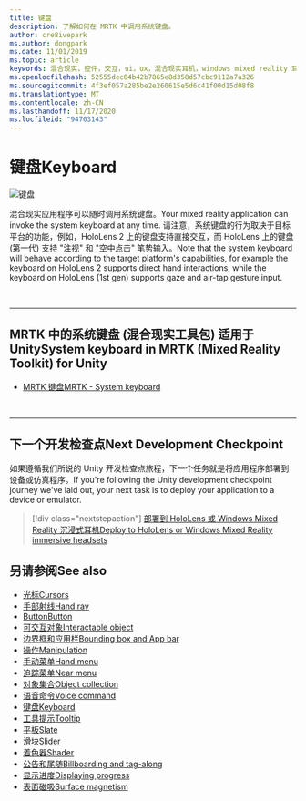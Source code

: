 ```yaml
---
title: 键盘
description: 了解如何在 MRTK 中调用系统键盘。
author: cre8ivepark
ms.author: dongpark
ms.date: 11/01/2019
ms.topic: article
keywords: 混合现实，控件，交互，ui，ux，混合现实耳机，windows mixed reality 耳机，虚拟现实耳机，HoloLens，键盘，MRTK，混合现实工具包
ms.openlocfilehash: 52555dec04b42b7865e8d358d57cbc9112a7a326
ms.sourcegitcommit: 4f3ef057a285be2e260615e5d6c41f00d15d08f8
ms.translationtype: MT
ms.contentlocale: zh-CN
ms.lasthandoff: 11/17/2020
ms.locfileid: "94703143"
---
```

# <a name="keyboard"></a><span data-ttu-id="06a50-104">键盘</span><span class="sxs-lookup"><span data-stu-id="06a50-104">Keyboard</span></span>

![键盘](images/UX_Hero_Keyboard.jpg)

<span data-ttu-id="06a50-106">混合现实应用程序可以随时调用系统键盘。</span><span class="sxs-lookup"><span data-stu-id="06a50-106">Your mixed reality application can invoke the system keyboard at any time.</span></span> <span data-ttu-id="06a50-107">请注意，系统键盘的行为取决于目标平台的功能，例如，HoloLens 2 上的键盘支持直接交互，而 HoloLens 上的键盘 (第一代) 支持 "注视" 和 "空中点击" 笔势输入。</span><span class="sxs-lookup"><span data-stu-id="06a50-107">Note that the system keyboard will behave according to the target platform's capabilities, for example the keyboard on HoloLens 2 supports direct hand interactions, while the keyboard on HoloLens (1st gen) supports gaze and air-tap gesture input.</span></span>


<br>

---

## <a name="system-keyboard-in-mrtk-mixed-reality-toolkit-for-unity"></a><span data-ttu-id="06a50-108">MRTK 中的系统键盘 (混合现实工具包) 适用于 Unity</span><span class="sxs-lookup"><span data-stu-id="06a50-108">System keyboard in MRTK (Mixed Reality Toolkit) for Unity</span></span>

* [<span data-ttu-id="06a50-109">MRTK 键盘</span><span class="sxs-lookup"><span data-stu-id="06a50-109">MRTK - System keyboard</span></span>](https://microsoft.github.io/MixedRealityToolkit-Unity/Documentation/README_SystemKeyboard.html)

<br>

---

## <a name="next-development-checkpoint"></a><span data-ttu-id="06a50-110">下一个开发检查点</span><span class="sxs-lookup"><span data-stu-id="06a50-110">Next Development Checkpoint</span></span>

<span data-ttu-id="06a50-111">如果遵循我们所说的 Unity 开发检查点旅程，下一个任务就是将应用程序部署到设备或仿真程序。</span><span class="sxs-lookup"><span data-stu-id="06a50-111">If you're following the Unity development checkpoint journey we've laid out, your next task is to deploy your application to a device or emulator.</span></span> 

> [!div class="nextstepaction"]
> [<span data-ttu-id="06a50-112">部署到 HoloLens 或 Windows Mixed Reality 沉浸式耳机</span><span class="sxs-lookup"><span data-stu-id="06a50-112">Deploy to HoloLens or Windows Mixed Reality immersive headsets</span></span>](../develop/platform-capabilities-and-apis/using-visual-studio.md)

## <a name="see-also"></a><span data-ttu-id="06a50-113">另请参阅</span><span class="sxs-lookup"><span data-stu-id="06a50-113">See also</span></span>

* [<span data-ttu-id="06a50-114">光标</span><span class="sxs-lookup"><span data-stu-id="06a50-114">Cursors</span></span>](cursors.md)
* [<span data-ttu-id="06a50-115">手部射线</span><span class="sxs-lookup"><span data-stu-id="06a50-115">Hand ray</span></span>](point-and-commit.md)
* [<span data-ttu-id="06a50-116">Button</span><span class="sxs-lookup"><span data-stu-id="06a50-116">Button</span></span>](button.md)
* [<span data-ttu-id="06a50-117">可交互对象</span><span class="sxs-lookup"><span data-stu-id="06a50-117">Interactable object</span></span>](interactable-object.md)
* [<span data-ttu-id="06a50-118">边界框和应用栏</span><span class="sxs-lookup"><span data-stu-id="06a50-118">Bounding box and App bar</span></span>](app-bar-and-bounding-box.md)
* [<span data-ttu-id="06a50-119">操作</span><span class="sxs-lookup"><span data-stu-id="06a50-119">Manipulation</span></span>](direct-manipulation.md)
* [<span data-ttu-id="06a50-120">手动菜单</span><span class="sxs-lookup"><span data-stu-id="06a50-120">Hand menu</span></span>](hand-menu.md)
* [<span data-ttu-id="06a50-121">追踪菜单</span><span class="sxs-lookup"><span data-stu-id="06a50-121">Near menu</span></span>](near-menu.md)
* [<span data-ttu-id="06a50-122">对象集合</span><span class="sxs-lookup"><span data-stu-id="06a50-122">Object collection</span></span>](object-collection.md)
* [<span data-ttu-id="06a50-123">语音命令</span><span class="sxs-lookup"><span data-stu-id="06a50-123">Voice command</span></span>](voice-input.md)
* [<span data-ttu-id="06a50-124">键盘</span><span class="sxs-lookup"><span data-stu-id="06a50-124">Keyboard</span></span>](keyboard.md)
* [<span data-ttu-id="06a50-125">工具提示</span><span class="sxs-lookup"><span data-stu-id="06a50-125">Tooltip</span></span>](tooltip.md)
* [<span data-ttu-id="06a50-126">平板</span><span class="sxs-lookup"><span data-stu-id="06a50-126">Slate</span></span>](slate.md)
* [<span data-ttu-id="06a50-127">滑块</span><span class="sxs-lookup"><span data-stu-id="06a50-127">Slider</span></span>](slider.md)
* [<span data-ttu-id="06a50-128">着色器</span><span class="sxs-lookup"><span data-stu-id="06a50-128">Shader</span></span>](shader.md)
* [<span data-ttu-id="06a50-129">公告和尾随</span><span class="sxs-lookup"><span data-stu-id="06a50-129">Billboarding and tag-along</span></span>](billboarding-and-tag-along.md)
* [<span data-ttu-id="06a50-130">显示进度</span><span class="sxs-lookup"><span data-stu-id="06a50-130">Displaying progress</span></span>](progress.md)
* [<span data-ttu-id="06a50-131">表面磁吸</span><span class="sxs-lookup"><span data-stu-id="06a50-131">Surface magnetism</span></span>](surface-magnetism.md)
